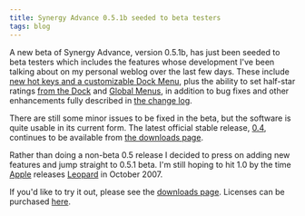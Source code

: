 ```yaml
---
title: Synergy Advance 0.5.1b seeded to beta testers
tags: blog
---
```


A new beta of Synergy Advance, version 0.5.1b, has just been seeded to beta testers which includes the features whose development I've been talking about on my personal weblog over the last few days. These include [new hot keys and a customizable Dock Menu](http://www.wincent.com/a/about/wincent/weblog/archives/2007/05/synergy_advance_3.php), plus the ability to set half-star ratings [from the Dock](http://www.wincent.com/a/about/wincent/weblog/archives/2007/05/halfstar_rating.php) and [Global Menus](http://www.wincent.com/a/about/wincent/weblog/archives/2007/05/halfstar_rating_1.php), in addition to bug fixes and other enhancements fully described in [the change log](http://www.wincent.com/a/products/synergy-advance/history/#0.5.1b).

There are still some minor issues to be fixed in the beta, but the software is quite usable in its current form. The latest official stable release, [0.4](http://www.wincent.com/a/products/synergy-advance/history/#0.4), continues to be available from [the downloads page](http://www.wincent.com/a/products/synergy-advance/download/).

Rather than doing a non-beta 0.5 release I decided to press on adding new features and jump straight to 0.5.1 beta. I'm still hoping to hit 1.0 by the time [Apple](http://www.wincent.com/wiki/Apple) releases [Leopard](http://www.wincent.com/wiki/Leopard) in October 2007.

If you'd like to try it out, please see the [downloads page](http://www.wincent.com/a/products/synergy-advance/download/). Licenses can be purchased [here](https://secure.wincent.com/a/products/synergy-advance/purchase/).
